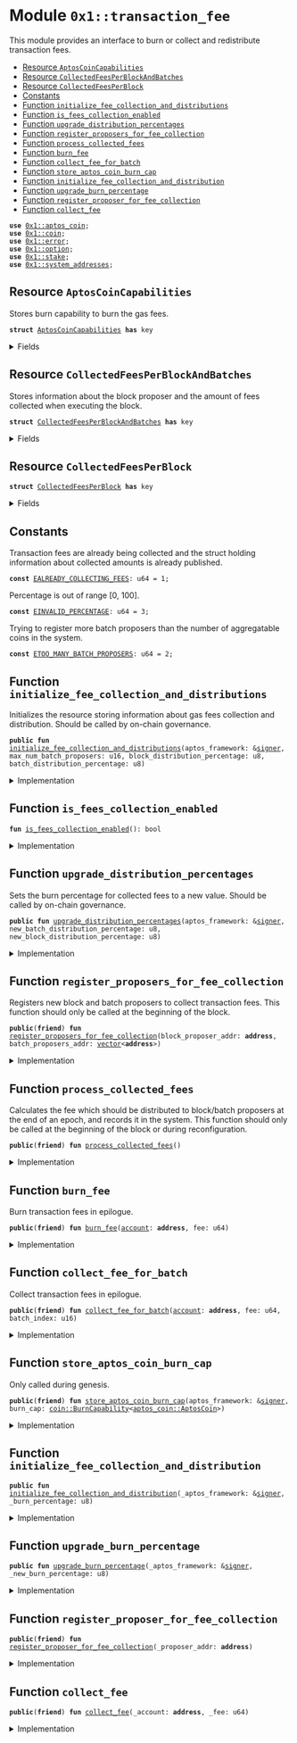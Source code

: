 
<a name="0x1_transaction_fee"></a>

# Module `0x1::transaction_fee`

This module provides an interface to burn or collect and redistribute transaction fees.


-  [Resource `AptosCoinCapabilities`](#0x1_transaction_fee_AptosCoinCapabilities)
-  [Resource `CollectedFeesPerBlockAndBatches`](#0x1_transaction_fee_CollectedFeesPerBlockAndBatches)
-  [Resource `CollectedFeesPerBlock`](#0x1_transaction_fee_CollectedFeesPerBlock)
-  [Constants](#@Constants_0)
-  [Function `initialize_fee_collection_and_distributions`](#0x1_transaction_fee_initialize_fee_collection_and_distributions)
-  [Function `is_fees_collection_enabled`](#0x1_transaction_fee_is_fees_collection_enabled)
-  [Function `upgrade_distribution_percentages`](#0x1_transaction_fee_upgrade_distribution_percentages)
-  [Function `register_proposers_for_fee_collection`](#0x1_transaction_fee_register_proposers_for_fee_collection)
-  [Function `process_collected_fees`](#0x1_transaction_fee_process_collected_fees)
-  [Function `burn_fee`](#0x1_transaction_fee_burn_fee)
-  [Function `collect_fee_for_batch`](#0x1_transaction_fee_collect_fee_for_batch)
-  [Function `store_aptos_coin_burn_cap`](#0x1_transaction_fee_store_aptos_coin_burn_cap)
-  [Function `initialize_fee_collection_and_distribution`](#0x1_transaction_fee_initialize_fee_collection_and_distribution)
-  [Function `upgrade_burn_percentage`](#0x1_transaction_fee_upgrade_burn_percentage)
-  [Function `register_proposer_for_fee_collection`](#0x1_transaction_fee_register_proposer_for_fee_collection)
-  [Function `collect_fee`](#0x1_transaction_fee_collect_fee)


<pre><code><b>use</b> <a href="aptos_coin.md#0x1_aptos_coin">0x1::aptos_coin</a>;
<b>use</b> <a href="coin.md#0x1_coin">0x1::coin</a>;
<b>use</b> <a href="../../aptos-stdlib/../move-stdlib/doc/error.md#0x1_error">0x1::error</a>;
<b>use</b> <a href="../../aptos-stdlib/../move-stdlib/doc/option.md#0x1_option">0x1::option</a>;
<b>use</b> <a href="stake.md#0x1_stake">0x1::stake</a>;
<b>use</b> <a href="system_addresses.md#0x1_system_addresses">0x1::system_addresses</a>;
</code></pre>



<a name="0x1_transaction_fee_AptosCoinCapabilities"></a>

## Resource `AptosCoinCapabilities`

Stores burn capability to burn the gas fees.


<pre><code><b>struct</b> <a href="transaction_fee.md#0x1_transaction_fee_AptosCoinCapabilities">AptosCoinCapabilities</a> <b>has</b> key
</code></pre>



<details>
<summary>Fields</summary>


<dl>
<dt>
<code>burn_cap: <a href="coin.md#0x1_coin_BurnCapability">coin::BurnCapability</a>&lt;<a href="aptos_coin.md#0x1_aptos_coin_AptosCoin">aptos_coin::AptosCoin</a>&gt;</code>
</dt>
<dd>

</dd>
</dl>


</details>

<a name="0x1_transaction_fee_CollectedFeesPerBlockAndBatches"></a>

## Resource `CollectedFeesPerBlockAndBatches`

Stores information about the block proposer and the amount of fees
collected when executing the block.


<pre><code><b>struct</b> <a href="transaction_fee.md#0x1_transaction_fee_CollectedFeesPerBlockAndBatches">CollectedFeesPerBlockAndBatches</a> <b>has</b> key
</code></pre>



<details>
<summary>Fields</summary>


<dl>
<dt>
<code>block_proposer: <a href="../../aptos-stdlib/../move-stdlib/doc/option.md#0x1_option_Option">option::Option</a>&lt;<b>address</b>&gt;</code>
</dt>
<dd>

</dd>
<dt>
<code>max_num_batch_proposers: u16</code>
</dt>
<dd>

</dd>
<dt>
<code>batch_proposers: <a href="../../aptos-stdlib/../move-stdlib/doc/vector.md#0x1_vector">vector</a>&lt;<b>address</b>&gt;</code>
</dt>
<dd>

</dd>
<dt>
<code>amounts: <a href="../../aptos-stdlib/../move-stdlib/doc/vector.md#0x1_vector">vector</a>&lt;<a href="coin.md#0x1_coin_AggregatableCoin">coin::AggregatableCoin</a>&lt;<a href="aptos_coin.md#0x1_aptos_coin_AptosCoin">aptos_coin::AptosCoin</a>&gt;&gt;</code>
</dt>
<dd>

</dd>
<dt>
<code>block_distribution_percentage: u8</code>
</dt>
<dd>

</dd>
<dt>
<code>batch_distribution_percentage: u8</code>
</dt>
<dd>

</dd>
</dl>


</details>

<a name="0x1_transaction_fee_CollectedFeesPerBlock"></a>

## Resource `CollectedFeesPerBlock`



<pre><code><b>struct</b> <a href="transaction_fee.md#0x1_transaction_fee_CollectedFeesPerBlock">CollectedFeesPerBlock</a> <b>has</b> key
</code></pre>



<details>
<summary>Fields</summary>


<dl>
<dt>
<code>amount: <a href="coin.md#0x1_coin_AggregatableCoin">coin::AggregatableCoin</a>&lt;<a href="aptos_coin.md#0x1_aptos_coin_AptosCoin">aptos_coin::AptosCoin</a>&gt;</code>
</dt>
<dd>

</dd>
<dt>
<code>proposer: <a href="../../aptos-stdlib/../move-stdlib/doc/option.md#0x1_option_Option">option::Option</a>&lt;<b>address</b>&gt;</code>
</dt>
<dd>

</dd>
<dt>
<code>burn_percentage: u8</code>
</dt>
<dd>

</dd>
</dl>


</details>

<a name="@Constants_0"></a>

## Constants


<a name="0x1_transaction_fee_EALREADY_COLLECTING_FEES"></a>

Transaction fees are already being collected and the struct holding
information about collected amounts is already published.


<pre><code><b>const</b> <a href="transaction_fee.md#0x1_transaction_fee_EALREADY_COLLECTING_FEES">EALREADY_COLLECTING_FEES</a>: u64 = 1;
</code></pre>



<a name="0x1_transaction_fee_EINVALID_PERCENTAGE"></a>

Percentage is out of range [0, 100].


<pre><code><b>const</b> <a href="transaction_fee.md#0x1_transaction_fee_EINVALID_PERCENTAGE">EINVALID_PERCENTAGE</a>: u64 = 3;
</code></pre>



<a name="0x1_transaction_fee_ETOO_MANY_BATCH_PROPOSERS"></a>

Trying to register more batch proposers than the number of aggregatable
coins in the system.


<pre><code><b>const</b> <a href="transaction_fee.md#0x1_transaction_fee_ETOO_MANY_BATCH_PROPOSERS">ETOO_MANY_BATCH_PROPOSERS</a>: u64 = 2;
</code></pre>



<a name="0x1_transaction_fee_initialize_fee_collection_and_distributions"></a>

## Function `initialize_fee_collection_and_distributions`

Initializes the resource storing information about gas fees collection and
distribution. Should be called by on-chain governance.


<pre><code><b>public</b> <b>fun</b> <a href="transaction_fee.md#0x1_transaction_fee_initialize_fee_collection_and_distributions">initialize_fee_collection_and_distributions</a>(aptos_framework: &<a href="../../aptos-stdlib/../move-stdlib/doc/signer.md#0x1_signer">signer</a>, max_num_batch_proposers: u16, block_distribution_percentage: u8, batch_distribution_percentage: u8)
</code></pre>



<details>
<summary>Implementation</summary>


<pre><code><b>public</b> <b>fun</b> <a href="transaction_fee.md#0x1_transaction_fee_initialize_fee_collection_and_distributions">initialize_fee_collection_and_distributions</a>(aptos_framework: &<a href="../../aptos-stdlib/../move-stdlib/doc/signer.md#0x1_signer">signer</a>, max_num_batch_proposers: u16, block_distribution_percentage: u8, batch_distribution_percentage: u8) {
    <a href="system_addresses.md#0x1_system_addresses_assert_aptos_framework">system_addresses::assert_aptos_framework</a>(aptos_framework);
    <b>assert</b>!(
        !<b>exists</b>&lt;<a href="transaction_fee.md#0x1_transaction_fee_CollectedFeesPerBlockAndBatches">CollectedFeesPerBlockAndBatches</a>&gt;(@aptos_framework),
        <a href="../../aptos-stdlib/../move-stdlib/doc/error.md#0x1_error_already_exists">error::already_exists</a>(<a href="transaction_fee.md#0x1_transaction_fee_EALREADY_COLLECTING_FEES">EALREADY_COLLECTING_FEES</a>)
    );
    <b>assert</b>!(block_distribution_percentage + batch_distribution_percentage &lt;= 100, <a href="../../aptos-stdlib/../move-stdlib/doc/error.md#0x1_error_out_of_range">error::out_of_range</a>(<a href="transaction_fee.md#0x1_transaction_fee_EINVALID_PERCENTAGE">EINVALID_PERCENTAGE</a>));

    // Make sure stakng <b>module</b> is aware of transaction fees collection.
    <a href="stake.md#0x1_stake_initialize_validator_fees">stake::initialize_validator_fees</a>(aptos_framework);

    // All aggregators are pre-initialized in order <b>to</b> avoid creating/deleting more <a href="../../aptos-stdlib/doc/table.md#0x1_table">table</a> items.
    <b>let</b> i = 0;
    <b>let</b> amounts = <a href="../../aptos-stdlib/../move-stdlib/doc/vector.md#0x1_vector_empty">vector::empty</a>();
    <b>while</b> (i &lt; max_num_batch_proposers) {
        <b>let</b> amount = <a href="coin.md#0x1_coin_initialize_aggregatable_coin">coin::initialize_aggregatable_coin</a>(aptos_framework);
        <a href="../../aptos-stdlib/../move-stdlib/doc/vector.md#0x1_vector_push_back">vector::push_back</a>(&<b>mut</b> amounts, amount);
        i = i + 1;
    };

    // Initially, no fees are collected, so the <a href="block.md#0x1_block">block</a> proposer is not set.
    <b>let</b> collected_fees = <a href="transaction_fee.md#0x1_transaction_fee_CollectedFeesPerBlockAndBatches">CollectedFeesPerBlockAndBatches</a> {
        block_proposer: <a href="../../aptos-stdlib/../move-stdlib/doc/option.md#0x1_option_none">option::none</a>(),
        max_num_batch_proposers,
        batch_proposers: <a href="../../aptos-stdlib/../move-stdlib/doc/vector.md#0x1_vector_empty">vector::empty</a>(),
        amounts,
        block_distribution_percentage,
        batch_distribution_percentage,
    };
    <b>move_to</b>(aptos_framework, collected_fees);
}
</code></pre>



</details>

<a name="0x1_transaction_fee_is_fees_collection_enabled"></a>

## Function `is_fees_collection_enabled`



<pre><code><b>fun</b> <a href="transaction_fee.md#0x1_transaction_fee_is_fees_collection_enabled">is_fees_collection_enabled</a>(): bool
</code></pre>



<details>
<summary>Implementation</summary>


<pre><code><b>fun</b> <a href="transaction_fee.md#0x1_transaction_fee_is_fees_collection_enabled">is_fees_collection_enabled</a>(): bool {
    <b>exists</b>&lt;<a href="transaction_fee.md#0x1_transaction_fee_CollectedFeesPerBlockAndBatches">CollectedFeesPerBlockAndBatches</a>&gt;(@aptos_framework)
}
</code></pre>



</details>

<a name="0x1_transaction_fee_upgrade_distribution_percentages"></a>

## Function `upgrade_distribution_percentages`

Sets the burn percentage for collected fees to a new value. Should be called by on-chain governance.


<pre><code><b>public</b> <b>fun</b> <a href="transaction_fee.md#0x1_transaction_fee_upgrade_distribution_percentages">upgrade_distribution_percentages</a>(aptos_framework: &<a href="../../aptos-stdlib/../move-stdlib/doc/signer.md#0x1_signer">signer</a>, new_batch_distribution_percentage: u8, new_block_distribution_percentage: u8)
</code></pre>



<details>
<summary>Implementation</summary>


<pre><code><b>public</b> <b>fun</b> <a href="transaction_fee.md#0x1_transaction_fee_upgrade_distribution_percentages">upgrade_distribution_percentages</a>(
    aptos_framework: &<a href="../../aptos-stdlib/../move-stdlib/doc/signer.md#0x1_signer">signer</a>,
    new_batch_distribution_percentage: u8,
    new_block_distribution_percentage: u8,
) <b>acquires</b> <a href="transaction_fee.md#0x1_transaction_fee_CollectedFeesPerBlockAndBatches">CollectedFeesPerBlockAndBatches</a>, <a href="transaction_fee.md#0x1_transaction_fee_AptosCoinCapabilities">AptosCoinCapabilities</a> {
    <a href="system_addresses.md#0x1_system_addresses_assert_aptos_framework">system_addresses::assert_aptos_framework</a>(aptos_framework);
    <b>assert</b>!(new_block_distribution_percentage + new_batch_distribution_percentage &lt;= 100, <a href="../../aptos-stdlib/../move-stdlib/doc/error.md#0x1_error_out_of_range">error::out_of_range</a>(<a href="transaction_fee.md#0x1_transaction_fee_EINVALID_PERCENTAGE">EINVALID_PERCENTAGE</a>));

    // Upgrade <b>has</b> no effect unless fees are being collected.
    <b>if</b> (<a href="transaction_fee.md#0x1_transaction_fee_is_fees_collection_enabled">is_fees_collection_enabled</a>()) {
        // We must process all the fees before upgrading the distribution
        // percentages. Otherwise new percentages will be used <b>to</b> distribute
        // fees for this <a href="block.md#0x1_block">block</a>.
        <a href="transaction_fee.md#0x1_transaction_fee_process_collected_fees">process_collected_fees</a>();

        <b>let</b> config = <b>borrow_global_mut</b>&lt;<a href="transaction_fee.md#0x1_transaction_fee_CollectedFeesPerBlockAndBatches">CollectedFeesPerBlockAndBatches</a>&gt;(@aptos_framework);
        config.block_distribution_percentage = new_block_distribution_percentage;
        config.batch_distribution_percentage = new_batch_distribution_percentage;
    }
}
</code></pre>



</details>

<a name="0x1_transaction_fee_register_proposers_for_fee_collection"></a>

## Function `register_proposers_for_fee_collection`

Registers new block and batch proposers to collect transaction fees.
This function should only be called at the beginning of the block.


<pre><code><b>public</b>(<b>friend</b>) <b>fun</b> <a href="transaction_fee.md#0x1_transaction_fee_register_proposers_for_fee_collection">register_proposers_for_fee_collection</a>(block_proposer_addr: <b>address</b>, batch_proposers_addr: <a href="../../aptos-stdlib/../move-stdlib/doc/vector.md#0x1_vector">vector</a>&lt;<b>address</b>&gt;)
</code></pre>



<details>
<summary>Implementation</summary>


<pre><code><b>public</b>(<b>friend</b>) <b>fun</b> <a href="transaction_fee.md#0x1_transaction_fee_register_proposers_for_fee_collection">register_proposers_for_fee_collection</a>(
    block_proposer_addr: <b>address</b>,
    batch_proposers_addr: <a href="../../aptos-stdlib/../move-stdlib/doc/vector.md#0x1_vector">vector</a>&lt;<b>address</b>&gt;
) <b>acquires</b> <a href="transaction_fee.md#0x1_transaction_fee_CollectedFeesPerBlockAndBatches">CollectedFeesPerBlockAndBatches</a> {
    <b>if</b> (<a href="transaction_fee.md#0x1_transaction_fee_is_fees_collection_enabled">is_fees_collection_enabled</a>()) {
        <b>let</b> config = <b>borrow_global_mut</b>&lt;<a href="transaction_fee.md#0x1_transaction_fee_CollectedFeesPerBlockAndBatches">CollectedFeesPerBlockAndBatches</a>&gt;(@aptos_framework);
        <b>assert</b>!(<a href="../../aptos-stdlib/../move-stdlib/doc/vector.md#0x1_vector_length">vector::length</a>(&batch_proposers_addr) &lt;= (config.max_num_batch_proposers <b>as</b> u64), <a href="../../aptos-stdlib/../move-stdlib/doc/error.md#0x1_error_invalid_argument">error::invalid_argument</a>(<a href="transaction_fee.md#0x1_transaction_fee_ETOO_MANY_BATCH_PROPOSERS">ETOO_MANY_BATCH_PROPOSERS</a>));

        <b>let</b> _ = <a href="../../aptos-stdlib/../move-stdlib/doc/option.md#0x1_option_swap_or_fill">option::swap_or_fill</a>(&<b>mut</b> config.block_proposer, block_proposer_addr);
        <b>let</b> batch_proposers = &<b>mut</b> config.batch_proposers;
        *batch_proposers = batch_proposers_addr;
    }
}
</code></pre>



</details>

<a name="0x1_transaction_fee_process_collected_fees"></a>

## Function `process_collected_fees`

Calculates the fee which should be distributed to block/batch proposers at the
end of an epoch, and records it in the system. This function should only be called
at the beginning of the block or during reconfiguration.


<pre><code><b>public</b>(<b>friend</b>) <b>fun</b> <a href="transaction_fee.md#0x1_transaction_fee_process_collected_fees">process_collected_fees</a>()
</code></pre>



<details>
<summary>Implementation</summary>


<pre><code><b>public</b>(<b>friend</b>) <b>fun</b> <a href="transaction_fee.md#0x1_transaction_fee_process_collected_fees">process_collected_fees</a>() <b>acquires</b> <a href="transaction_fee.md#0x1_transaction_fee_CollectedFeesPerBlockAndBatches">CollectedFeesPerBlockAndBatches</a>, <a href="transaction_fee.md#0x1_transaction_fee_AptosCoinCapabilities">AptosCoinCapabilities</a> {
    <b>if</b> (!<a href="transaction_fee.md#0x1_transaction_fee_is_fees_collection_enabled">is_fees_collection_enabled</a>()) {
        <b>return</b>
    };
    <b>let</b> config = <b>borrow_global_mut</b>&lt;<a href="transaction_fee.md#0x1_transaction_fee_CollectedFeesPerBlockAndBatches">CollectedFeesPerBlockAndBatches</a>&gt;(@aptos_framework);

    // All collected fees are burnt <b>if</b> the <a href="block.md#0x1_block">block</a> proposer is not set or when
    // the <a href="block.md#0x1_block">block</a> is proposed by the VM.
    <b>let</b> burn_all = <a href="../../aptos-stdlib/../move-stdlib/doc/option.md#0x1_option_is_none">option::is_none</a>(&config.block_proposer) || (<a href="../../aptos-stdlib/../move-stdlib/doc/option.md#0x1_option_is_some">option::is_some</a>(&config.block_proposer) && *<a href="../../aptos-stdlib/../move-stdlib/doc/option.md#0x1_option_borrow">option::borrow</a>(&config.block_proposer) == @vm_reserved);

    <b>let</b> i = 0;
    <b>let</b> amount_for_block_proposer = 0;
    <b>let</b> undistributed_coin = <a href="coin.md#0x1_coin_zero">coin::zero</a>&lt;AptosCoin&gt;();
    <b>let</b> num_batch_proposers = <a href="../../aptos-stdlib/../move-stdlib/doc/vector.md#0x1_vector_length">vector::length</a>(&config.batch_proposers);
    <b>while</b> (i &lt; num_batch_proposers) {
        // First, get the collected amount and check <b>if</b> we can avoid calculations.
        <b>let</b> aggregatable_coin = <a href="../../aptos-stdlib/../move-stdlib/doc/vector.md#0x1_vector_borrow_mut">vector::borrow_mut</a>(&<b>mut</b> config.amounts, i);
        <b>if</b> (<a href="coin.md#0x1_coin_is_aggregatable_coin_zero">coin::is_aggregatable_coin_zero</a>(aggregatable_coin)) {
            i = i + 1;
            <b>continue</b>
        };
        <b>let</b> <a href="coin.md#0x1_coin">coin</a> = <a href="coin.md#0x1_coin_drain_aggregatable_coin">coin::drain_aggregatable_coin</a>(aggregatable_coin);

        <b>if</b> (burn_all) {
            <a href="coin.md#0x1_coin_burn">coin::burn</a>(
                <a href="coin.md#0x1_coin">coin</a>,
                &<b>borrow_global</b>&lt;<a href="transaction_fee.md#0x1_transaction_fee_AptosCoinCapabilities">AptosCoinCapabilities</a>&gt;(@aptos_framework).burn_cap,
            );
            i = i + 1;
            <b>continue</b>
        };

        // Otherwise, some portion of fees <b>has</b> <b>to</b> go <b>to</b> the batch proposer
        // and the remaining amount is accumulated for later <b>use</b>.
        <b>let</b> batch_proposer_addr = *<a href="../../aptos-stdlib/../move-stdlib/doc/vector.md#0x1_vector_borrow">vector::borrow</a>(&config.batch_proposers, i);
        <b>let</b> amount_for_batch_proposer = (config.batch_distribution_percentage <b>as</b> u64) * <a href="coin.md#0x1_coin_value">coin::value</a>(&<a href="coin.md#0x1_coin">coin</a>) / 100;
        amount_for_block_proposer = amount_for_block_proposer + (config.block_distribution_percentage <b>as</b> u64) * <a href="coin.md#0x1_coin_value">coin::value</a>(&<a href="coin.md#0x1_coin">coin</a>) / 100;
        <b>if</b> (amount_for_batch_proposer &gt; 0) {
            <a href="stake.md#0x1_stake_add_transaction_fee">stake::add_transaction_fee</a>(batch_proposer_addr, <a href="coin.md#0x1_coin_extract">coin::extract</a>(&<b>mut</b> <a href="coin.md#0x1_coin">coin</a>, amount_for_batch_proposer));
        };
        <a href="coin.md#0x1_coin_merge">coin::merge</a>(&<b>mut</b> undistributed_coin, <a href="coin.md#0x1_coin">coin</a>);
        i = i + 1;
    };

    <b>if</b> (burn_all || <a href="coin.md#0x1_coin_value">coin::value</a>(&undistributed_coin) == 0) {
        <a href="coin.md#0x1_coin_destroy_zero">coin::destroy_zero</a>(undistributed_coin);
        // Also unset the proposer. See the rationale for setting proposer
        // <b>to</b> <a href="../../aptos-stdlib/../move-stdlib/doc/option.md#0x1_option_none">option::none</a>() below.
        <b>if</b> (<a href="../../aptos-stdlib/../move-stdlib/doc/option.md#0x1_option_is_some">option::is_some</a>(&config.block_proposer)) {
            <b>let</b> _ = <a href="../../aptos-stdlib/../move-stdlib/doc/option.md#0x1_option_extract">option::extract</a>(&<b>mut</b> config.block_proposer);
        };
        <b>return</b>
    };

    // Extract the <b>address</b> of proposer here and reset it <b>to</b> <a href="../../aptos-stdlib/../move-stdlib/doc/option.md#0x1_option_none">option::none</a>(). This
    // is particularly useful <b>to</b> avoid <a href="../../aptos-stdlib/doc/any.md#0x1_any">any</a> undesired side-effects <b>where</b> coins are
    // collected but never distributed or distributed <b>to</b> the wrong <a href="account.md#0x1_account">account</a>.
    // With this design, processing collected fees enforces that all fees will be burnt
    // unless the <a href="block.md#0x1_block">block</a> proposer is specified in the <a href="block.md#0x1_block">block</a> prologue. When we have a governance
    // proposal that triggers <a href="reconfiguration.md#0x1_reconfiguration">reconfiguration</a>, we distribute pending fees and burn the
    // fee for the proposal. Otherwise, that fee would be leaked <b>to</b> the next <a href="block.md#0x1_block">block</a>.
    <b>let</b> block_proposer_addr = <a href="../../aptos-stdlib/../move-stdlib/doc/option.md#0x1_option_extract">option::extract</a>(&<b>mut</b> config.block_proposer);
    <b>if</b> (amount_for_block_proposer &gt; 0) {
        <a href="stake.md#0x1_stake_add_transaction_fee">stake::add_transaction_fee</a>(block_proposer_addr, <a href="coin.md#0x1_coin_extract">coin::extract</a>(&<b>mut</b> undistributed_coin, amount_for_block_proposer));
    };

    <a href="coin.md#0x1_coin_burn">coin::burn</a>(
        undistributed_coin,
        &<b>borrow_global</b>&lt;<a href="transaction_fee.md#0x1_transaction_fee_AptosCoinCapabilities">AptosCoinCapabilities</a>&gt;(@aptos_framework).burn_cap,
    );
}
</code></pre>



</details>

<a name="0x1_transaction_fee_burn_fee"></a>

## Function `burn_fee`

Burn transaction fees in epilogue.


<pre><code><b>public</b>(<b>friend</b>) <b>fun</b> <a href="transaction_fee.md#0x1_transaction_fee_burn_fee">burn_fee</a>(<a href="account.md#0x1_account">account</a>: <b>address</b>, fee: u64)
</code></pre>



<details>
<summary>Implementation</summary>


<pre><code><b>public</b>(<b>friend</b>) <b>fun</b> <a href="transaction_fee.md#0x1_transaction_fee_burn_fee">burn_fee</a>(<a href="account.md#0x1_account">account</a>: <b>address</b>, fee: u64) <b>acquires</b> <a href="transaction_fee.md#0x1_transaction_fee_AptosCoinCapabilities">AptosCoinCapabilities</a> {
    <a href="coin.md#0x1_coin_burn_from">coin::burn_from</a>&lt;AptosCoin&gt;(
        <a href="account.md#0x1_account">account</a>,
        fee,
        &<b>borrow_global</b>&lt;<a href="transaction_fee.md#0x1_transaction_fee_AptosCoinCapabilities">AptosCoinCapabilities</a>&gt;(@aptos_framework).burn_cap,
    );
}
</code></pre>



</details>

<a name="0x1_transaction_fee_collect_fee_for_batch"></a>

## Function `collect_fee_for_batch`

Collect transaction fees in epilogue.


<pre><code><b>public</b>(<b>friend</b>) <b>fun</b> <a href="transaction_fee.md#0x1_transaction_fee_collect_fee_for_batch">collect_fee_for_batch</a>(<a href="account.md#0x1_account">account</a>: <b>address</b>, fee: u64, batch_index: u16)
</code></pre>



<details>
<summary>Implementation</summary>


<pre><code><b>public</b>(<b>friend</b>) <b>fun</b> <a href="transaction_fee.md#0x1_transaction_fee_collect_fee_for_batch">collect_fee_for_batch</a>(<a href="account.md#0x1_account">account</a>: <b>address</b>, fee: u64, batch_index: u16) <b>acquires</b> <a href="transaction_fee.md#0x1_transaction_fee_CollectedFeesPerBlockAndBatches">CollectedFeesPerBlockAndBatches</a> {
    <b>let</b> config = <b>borrow_global_mut</b>&lt;<a href="transaction_fee.md#0x1_transaction_fee_CollectedFeesPerBlockAndBatches">CollectedFeesPerBlockAndBatches</a>&gt;(@aptos_framework);

    // Here, we are always optimistic and always collect fees. If the proposer is not set,
    // or we cannot redistribute fees later for some reason (e.g. <a href="account.md#0x1_account">account</a> cannot receive AptoCoin)
    // we burn them all at once. This way we avoid having a check for every transaction epilogue.
    <b>let</b> aggregatable_coin = <a href="../../aptos-stdlib/../move-stdlib/doc/vector.md#0x1_vector_borrow_mut">vector::borrow_mut</a>(&<b>mut</b> config.amounts, (batch_index <b>as</b> u64));
    <a href="coin.md#0x1_coin_collect_into_aggregatable_coin">coin::collect_into_aggregatable_coin</a>&lt;AptosCoin&gt;(<a href="account.md#0x1_account">account</a>, fee, aggregatable_coin);
}
</code></pre>



</details>

<a name="0x1_transaction_fee_store_aptos_coin_burn_cap"></a>

## Function `store_aptos_coin_burn_cap`

Only called during genesis.


<pre><code><b>public</b>(<b>friend</b>) <b>fun</b> <a href="transaction_fee.md#0x1_transaction_fee_store_aptos_coin_burn_cap">store_aptos_coin_burn_cap</a>(aptos_framework: &<a href="../../aptos-stdlib/../move-stdlib/doc/signer.md#0x1_signer">signer</a>, burn_cap: <a href="coin.md#0x1_coin_BurnCapability">coin::BurnCapability</a>&lt;<a href="aptos_coin.md#0x1_aptos_coin_AptosCoin">aptos_coin::AptosCoin</a>&gt;)
</code></pre>



<details>
<summary>Implementation</summary>


<pre><code><b>public</b>(<b>friend</b>) <b>fun</b> <a href="transaction_fee.md#0x1_transaction_fee_store_aptos_coin_burn_cap">store_aptos_coin_burn_cap</a>(aptos_framework: &<a href="../../aptos-stdlib/../move-stdlib/doc/signer.md#0x1_signer">signer</a>, burn_cap: BurnCapability&lt;AptosCoin&gt;) {
    <a href="system_addresses.md#0x1_system_addresses_assert_aptos_framework">system_addresses::assert_aptos_framework</a>(aptos_framework);
    <b>move_to</b>(aptos_framework, <a href="transaction_fee.md#0x1_transaction_fee_AptosCoinCapabilities">AptosCoinCapabilities</a> { burn_cap })
}
</code></pre>



</details>

<a name="0x1_transaction_fee_initialize_fee_collection_and_distribution"></a>

## Function `initialize_fee_collection_and_distribution`



<pre><code><b>public</b> <b>fun</b> <a href="transaction_fee.md#0x1_transaction_fee_initialize_fee_collection_and_distribution">initialize_fee_collection_and_distribution</a>(_aptos_framework: &<a href="../../aptos-stdlib/../move-stdlib/doc/signer.md#0x1_signer">signer</a>, _burn_percentage: u8)
</code></pre>



<details>
<summary>Implementation</summary>


<pre><code><b>public</b> <b>fun</b> <a href="transaction_fee.md#0x1_transaction_fee_initialize_fee_collection_and_distribution">initialize_fee_collection_and_distribution</a>(_aptos_framework: &<a href="../../aptos-stdlib/../move-stdlib/doc/signer.md#0x1_signer">signer</a>, _burn_percentage: u8) {
}
</code></pre>



</details>

<a name="0x1_transaction_fee_upgrade_burn_percentage"></a>

## Function `upgrade_burn_percentage`



<pre><code><b>public</b> <b>fun</b> <a href="transaction_fee.md#0x1_transaction_fee_upgrade_burn_percentage">upgrade_burn_percentage</a>(_aptos_framework: &<a href="../../aptos-stdlib/../move-stdlib/doc/signer.md#0x1_signer">signer</a>, _new_burn_percentage: u8)
</code></pre>



<details>
<summary>Implementation</summary>


<pre><code><b>public</b> <b>fun</b> <a href="transaction_fee.md#0x1_transaction_fee_upgrade_burn_percentage">upgrade_burn_percentage</a>(
    _aptos_framework: &<a href="../../aptos-stdlib/../move-stdlib/doc/signer.md#0x1_signer">signer</a>,
    _new_burn_percentage: u8
) {
}
</code></pre>



</details>

<a name="0x1_transaction_fee_register_proposer_for_fee_collection"></a>

## Function `register_proposer_for_fee_collection`



<pre><code><b>public</b>(<b>friend</b>) <b>fun</b> <a href="transaction_fee.md#0x1_transaction_fee_register_proposer_for_fee_collection">register_proposer_for_fee_collection</a>(_proposer_addr: <b>address</b>)
</code></pre>



<details>
<summary>Implementation</summary>


<pre><code><b>public</b>(<b>friend</b>) <b>fun</b> <a href="transaction_fee.md#0x1_transaction_fee_register_proposer_for_fee_collection">register_proposer_for_fee_collection</a>(_proposer_addr: <b>address</b>) {
}
</code></pre>



</details>

<a name="0x1_transaction_fee_collect_fee"></a>

## Function `collect_fee`



<pre><code><b>public</b>(<b>friend</b>) <b>fun</b> <a href="transaction_fee.md#0x1_transaction_fee_collect_fee">collect_fee</a>(_account: <b>address</b>, _fee: u64)
</code></pre>



<details>
<summary>Implementation</summary>


<pre><code><b>public</b>(<b>friend</b>) <b>fun</b> <a href="transaction_fee.md#0x1_transaction_fee_collect_fee">collect_fee</a>(_account: <b>address</b>, _fee: u64) {
}
</code></pre>



</details>


[move-book]: https://move-language.github.io/move/introduction.html
